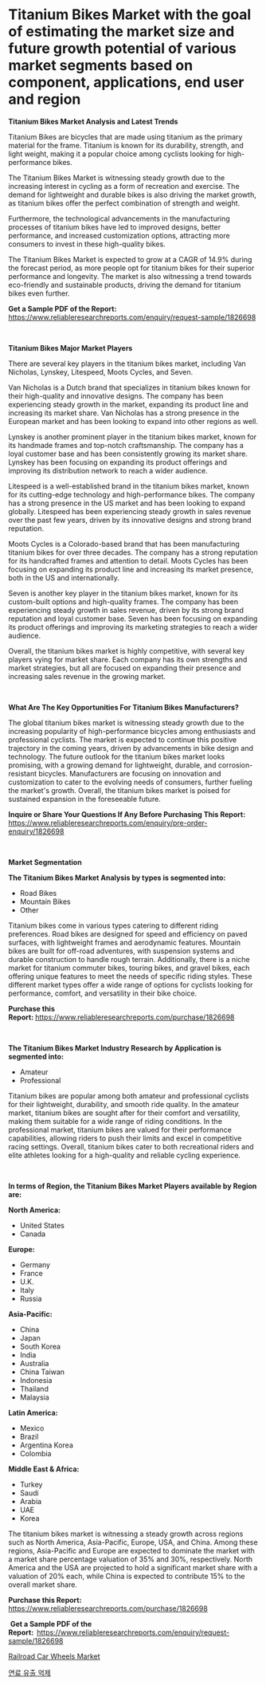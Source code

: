 <p><h1>Titanium Bikes Market with the goal of estimating the market size and future growth potential of various market segments based on component, applications, end user and region</h1></p><p><strong>Titanium Bikes Market Analysis and Latest Trends</strong></p>
<p><p>Titanium Bikes are bicycles that are made using titanium as the primary material for the frame. Titanium is known for its durability, strength, and light weight, making it a popular choice among cyclists looking for high-performance bikes.</p><p>The Titanium Bikes Market is witnessing steady growth due to the increasing interest in cycling as a form of recreation and exercise. The demand for lightweight and durable bikes is also driving the market growth, as titanium bikes offer the perfect combination of strength and weight.</p><p>Furthermore, the technological advancements in the manufacturing processes of titanium bikes have led to improved designs, better performance, and increased customization options, attracting more consumers to invest in these high-quality bikes.</p><p>The Titanium Bikes Market is expected to grow at a CAGR of 14.9% during the forecast period, as more people opt for titanium bikes for their superior performance and longevity. The market is also witnessing a trend towards eco-friendly and sustainable products, driving the demand for titanium bikes even further.</p></p>
<p><strong>Get a Sample PDF of the Report:&nbsp;</strong> <a href="https://www.reliableresearchreports.com/enquiry/request-sample/1826698">https://www.reliableresearchreports.com/enquiry/request-sample/1826698</a></p>
<p>&nbsp;</p>
<p><strong>Titanium Bikes Major Market Players</strong></p>
<p><p>There are several key players in the titanium bikes market, including Van Nicholas, Lynskey, Litespeed, Moots Cycles, and Seven. </p><p>Van Nicholas is a Dutch brand that specializes in titanium bikes known for their high-quality and innovative designs. The company has been experiencing steady growth in the market, expanding its product line and increasing its market share. Van Nicholas has a strong presence in the European market and has been looking to expand into other regions as well.</p><p>Lynskey is another prominent player in the titanium bikes market, known for its handmade frames and top-notch craftsmanship. The company has a loyal customer base and has been consistently growing its market share. Lynskey has been focusing on expanding its product offerings and improving its distribution network to reach a wider audience.</p><p>Litespeed is a well-established brand in the titanium bikes market, known for its cutting-edge technology and high-performance bikes. The company has a strong presence in the US market and has been looking to expand globally. Litespeed has been experiencing steady growth in sales revenue over the past few years, driven by its innovative designs and strong brand reputation.</p><p>Moots Cycles is a Colorado-based brand that has been manufacturing titanium bikes for over three decades. The company has a strong reputation for its handcrafted frames and attention to detail. Moots Cycles has been focusing on expanding its product line and increasing its market presence, both in the US and internationally.</p><p>Seven is another key player in the titanium bikes market, known for its custom-built options and high-quality frames. The company has been experiencing steady growth in sales revenue, driven by its strong brand reputation and loyal customer base. Seven has been focusing on expanding its product offerings and improving its marketing strategies to reach a wider audience. </p><p>Overall, the titanium bikes market is highly competitive, with several key players vying for market share. Each company has its own strengths and market strategies, but all are focused on expanding their presence and increasing sales revenue in the growing market.</p></p>
<p>&nbsp;</p>
<p><strong>What Are The Key Opportunities For Titanium Bikes Manufacturers?</strong></p>
<p><p>The global titanium bikes market is witnessing steady growth due to the increasing popularity of high-performance bicycles among enthusiasts and professional cyclists. The market is expected to continue this positive trajectory in the coming years, driven by advancements in bike design and technology. The future outlook for the titanium bikes market looks promising, with a growing demand for lightweight, durable, and corrosion-resistant bicycles. Manufacturers are focusing on innovation and customization to cater to the evolving needs of consumers, further fueling the market's growth. Overall, the titanium bikes market is poised for sustained expansion in the foreseeable future.</p></p>
<p><strong>Inquire or Share Your Questions If Any Before Purchasing This Report:</strong> <a href="https://www.reliableresearchreports.com/enquiry/pre-order-enquiry/1826698">https://www.reliableresearchreports.com/enquiry/pre-order-enquiry/1826698</a></p>
<p>&nbsp;</p>
<p><strong>Market Segmentation</strong></p>
<p><strong>The Titanium Bikes Market Analysis by types is segmented into:</strong></p>
<p><ul><li>Road Bikes</li><li>Mountain Bikes</li><li>Other</li></ul></p>
<p><p>Titanium bikes come in various types catering to different riding preferences. Road bikes are designed for speed and efficiency on paved surfaces, with lightweight frames and aerodynamic features. Mountain bikes are built for off-road adventures, with suspension systems and durable construction to handle rough terrain. Additionally, there is a niche market for titanium commuter bikes, touring bikes, and gravel bikes, each offering unique features to meet the needs of specific riding styles. These different market types offer a wide range of options for cyclists looking for performance, comfort, and versatility in their bike choice.</p></p>
<p><strong>Purchase this Report:&nbsp;</strong><a href="https://www.reliableresearchreports.com/purchase/1826698">https://www.reliableresearchreports.com/purchase/1826698</a></p>
<p>&nbsp;</p>
<p><strong>The Titanium Bikes Market Industry Research by Application is segmented into:</strong></p>
<p><ul><li>Amateur</li><li>Professional</li></ul></p>
<p><p>Titanium bikes are popular among both amateur and professional cyclists for their lightweight, durability, and smooth ride quality. In the amateur market, titanium bikes are sought after for their comfort and versatility, making them suitable for a wide range of riding conditions. In the professional market, titanium bikes are valued for their performance capabilities, allowing riders to push their limits and excel in competitive racing settings. Overall, titanium bikes cater to both recreational riders and elite athletes looking for a high-quality and reliable cycling experience.</p></p>
<p>&nbsp;</p>
<p><strong>In terms of Region, the Titanium Bikes Market Players available by Region are:</strong></p>
<p>
    <p> <strong> North America: </strong>
        <ul>
            <li>United States</li>
            <li>Canada</li>
        </ul>
        </p> 
    <p> <strong> Europe: </strong>
        <ul>
            <li>Germany</li>
            <li>France</li>
            <li>U.K.</li>
            <li>Italy</li>
            <li>Russia</li>
        </ul>
        </p> 
    <p> <strong> Asia-Pacific: </strong>
        <ul>
            <li>China</li>
            <li>Japan</li>
            <li>South Korea</li>
            <li>India</li>
            <li>Australia</li>
            <li>China Taiwan</li>
            <li>Indonesia</li>
            <li>Thailand</li>
            <li>Malaysia</li>
        </ul>
        </p> 
    <p> <strong> Latin America: </strong>
        <ul>
            <li>Mexico</li>
            <li>Brazil</li>
            <li>Argentina Korea</li>
            <li>Colombia</li>
        </ul>
        </p> 
    <p> <strong> Middle East & Africa: </strong>
        <ul>
            <li>Turkey</li>
            <li>Saudi</li>
            <li>Arabia</li>
            <li>UAE</li>
            <li>Korea</li>
        </ul>
    </p>
    </p>
<p><p>The titanium bikes market is witnessing a steady growth across regions such as North America, Asia-Pacific, Europe, USA, and China. Among these regions, Asia-Pacific and Europe are expected to dominate the market with a market share percentage valuation of 35% and 30%, respectively. North America and the USA are projected to hold a significant market share with a valuation of 20% each, while China is expected to contribute 15% to the overall market share.</p></p>
<p><strong>Purchase this Report: </strong><a href="https://www.reliableresearchreports.com/purchase/1826698">https://www.reliableresearchreports.com/purchase/1826698</a></p>
<p>&nbsp;<strong>Get a Sample PDF of the Report:&nbsp;&nbsp;</strong><a href="https://www.reliableresearchreports.com/enquiry/request-sample/1826698">https://www.reliableresearchreports.com/enquiry/request-sample/1826698</a></p>
<p><strong></strong></p>
<p><p><a href="https://five-trouble-98a.notion.site/Railroad-Car-Wheels-Market-Size-Share-Trends-Analysis-Report-By-Application-Regional-Outlook-Co-47243f5c417e4176b956e9ae0027f748">Railroad Car Wheels Market</a></p><p><a href="https://medium.com/@lizaheller2023/%EC%97%B0%EB%A3%8C-%EC%9C%A0%EC%B6%9C-%EB%B0%A9%EC%A7%80-%EC%8B%9C%EC%9E%A5-%EA%B7%9C%EB%AA%A8-%EC%8B%9C%EC%9E%A5-%EC%A0%84%EB%A7%9D-%EB%B0%8F-%EC%8B%9C%EC%9E%A5-%EC%98%88%EC%B8%A1-2024%EB%85%84%EB%B6%80%ED%84%B0-2031%EB%85%84%EA%B9%8C%EC%A7%80-190cb268531c">연료 유출 억제</a></p></p>